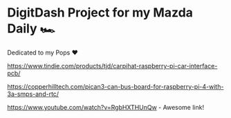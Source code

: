 # DigitDash Project for my Mazda Daily :racing_car:

Dedicated to my Pops :heart:


https://www.tindie.com/products/tjd/carpihat-raspberry-pi-car-interface-pcb/

https://copperhilltech.com/pican3-can-bus-board-for-raspberry-pi-4-with-3a-smps-and-rtc/

https://www.youtube.com/watch?v=RgbHXTHUnQw - Awesome link!
